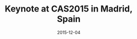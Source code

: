 ---
layout: default
date: 2015-12-04
title: Keynote at CAS2015 in Madrid, Spain
link: "http://cas2015.agile-spain.org/"
---